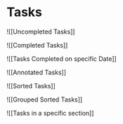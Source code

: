# Tasks

![[Uncompleted Tasks]]

![[Completed Tasks]]

![[Tasks Completed on specific Date]]

![[Annotated Tasks]]

![[Sorted Tasks]]

![[Grouped Sorted Tasks]]

![[Tasks in a specific section]]